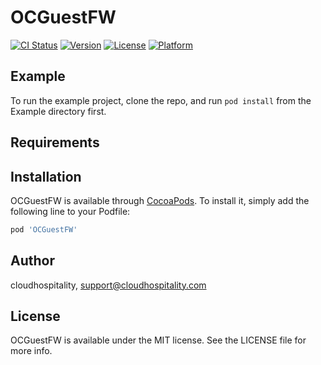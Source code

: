 # OCGuestFW

[![CI Status](https://img.shields.io/travis/cloudhospitality/OCGuestFW.svg?style=flat)](https://travis-ci.org/cloudhospitality/OCGuestFW)
[![Version](https://img.shields.io/cocoapods/v/OCGuestFW.svg?style=flat)](https://cocoapods.org/pods/OCGuestFW)
[![License](https://img.shields.io/cocoapods/l/OCGuestFW.svg?style=flat)](https://cocoapods.org/pods/OCGuestFW)
[![Platform](https://img.shields.io/cocoapods/p/OCGuestFW.svg?style=flat)](https://cocoapods.org/pods/OCGuestFW)

## Example

To run the example project, clone the repo, and run `pod install` from the Example directory first.

## Requirements

## Installation

OCGuestFW is available through [CocoaPods](https://cocoapods.org). To install
it, simply add the following line to your Podfile:

```ruby
pod 'OCGuestFW'
```

## Author

cloudhospitality, support@cloudhospitality.com

## License

OCGuestFW is available under the MIT license. See the LICENSE file for more info.
